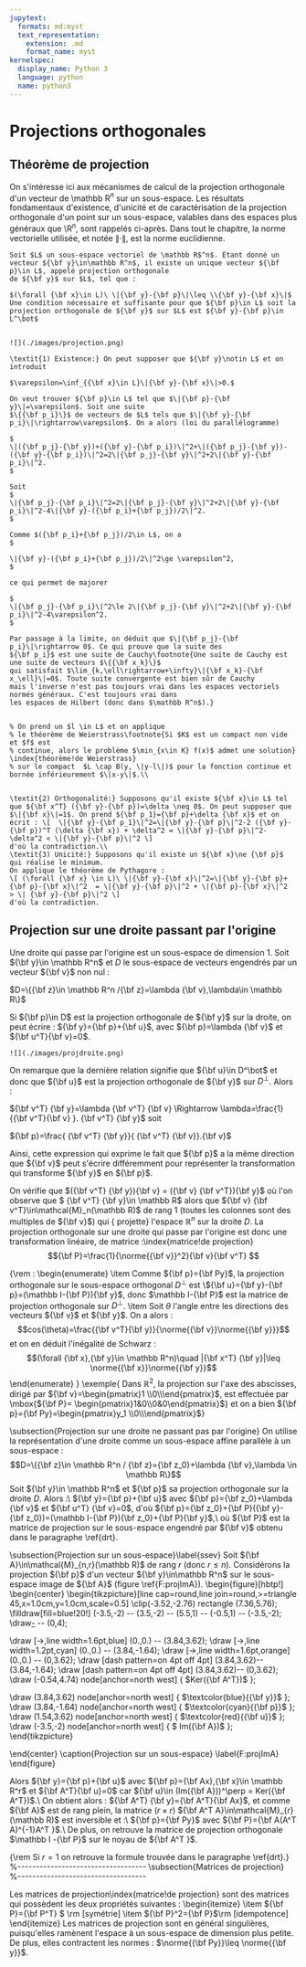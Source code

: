 ```yaml
---
jupytext:
  formats: md:myst
  text_representation:
    extension: .md
    format_name: myst
kernelspec:
  display_name: Python 3
  language: python
  name: python3
---
```

# Projections orthogonales


## Théorème de projection
On s'intéresse ici aux mécanismes de calcul de la projection orthogonale d'un vecteur de \mathbb R$^n$ sur un sous-espace. Les résultats fondamentaux d'existence, d'unicité et de caractérisation de la projection orthogonale d'un point sur un sous-espace, valables dans des espaces plus généraux que \R$^n$, sont rappelés ci-après. Dans tout le chapitre,
la norme vectorielle utilisée, et notée $\|\cdot\|$, est la norme euclidienne.

````{prf:theorem} Théorème de projection
Soit $L$ un sous-espace vectoriel de \mathbb R$^n$. Étant donné un vecteur ${\bf y}\in\mathbb R^n$, il existe un unique vecteur ${\bf p}\in L$, appelé projection orthogonale
de ${\bf y}$ sur $L$, tel que :

$(\forall {\bf x}\in L)\ \|{\bf y}-{\bf p}\|\leq \\{\bf y}-{\bf x}\|$
Une condition nécessaire et suffisante pour que ${\bf p}\in L$ soit la projection orthogonale de ${\bf y}$ sur $L$ est ${\bf y}-{\bf p}\in L^\bot$
````
```{index} Projection orthogonale
```


```{margin} 
![](./images/projection.png)
```

````{prf:proof}
\textit{1) Existence:} On peut supposer que ${\bf y}\notin L$ et on introduit 

$\varepsilon=\inf_{{\bf x}\in L}\|{\bf y}-{\bf x}\|>0.$ 

On veut trouver ${\bf p}\in L$ tel que $\|{\bf p}-{\bf y}\|=\varepsilon$. Soit une suite
$\{{\bf p_i}\}$ de vecteurs de $L$ tels que $\|{\bf y}-{\bf p_i}\|\rightarrow\varepsilon$. On a alors (loi du parallélogramme)

$
\|({\bf p_j}-{\bf y})+({\bf y}-{\bf p_i})\|^2+\|({\bf p_j}-{\bf y})-({\bf y}-{\bf p_i})\|^2=2\|{\bf p_j}-{\bf y}\|^2+2\|{\bf y}-{\bf p_i}\|^2.
$

Soit
$
\|{\bf p_j}-{\bf p_i}\|^2=2\|{\bf p_j}-{\bf y}\|^2+2\|{\bf y}-{\bf p_i}\|^2-4\|{\bf y}-({\bf p_i}+{\bf p_j})/2\|^2.
$

Comme $({\bf p_i}+{\bf p_j})/2\in L$, on a 
$

\|{\bf y}-({\bf p_i}+{\bf p_j})/2\|^2\ge \varepsilon^2,
$

ce qui permet de majorer

$
\|{\bf p_j}-{\bf p_i}\|^2\le 2\|{\bf p_j}-{\bf y}\|^2+2\|{\bf y}-{\bf p_i}\|^2-4\varepsilon^2.
$

Par passage à la limite, on déduit que $\|{\bf p_j}-{\bf p_i}\|\rightarrow 0$. Ce qui prouve que la suite des 
${\bf p_i}$ est une suite de Cauchy\footnote{Une suite de Cauchy est une suite de vecteurs $\{{\bf x_k}\}$
qui satisfait $\lim_{k,\ell\rightarrow+\infty}\|{\bf x_k}-{\bf x_\ell}\|=0$. Toute suite convergente est bien sûr de Cauchy
mais l'inverse n'est pas toujours vrai dans les espaces vectoriels normés généraux. C'est toujours vrai dans 
les espaces de Hilbert (donc dans $\mathbb R^n$).}


% On prend un $l \in L$ et on applique 
% le théorème de Weierstrass\footnote{Si $K$ est un compact non vide et $f$ est
% continue, alors le problème $\min_{x\in K} f(x)$ admet une solution} \index{théorème!de Weierstrass} 
% sur le compact  $L \cap B(y, \|y-l\|)$ pour la fonction continue et bornée inférieurement $\|x-y\|$.\\


\textit{2) Orthogonalité:} Supposons qu'il existe ${\bf x}\in L$ tel que ${\bf x^T} ({\bf y}-{\bf p})=\delta \neq 0$. On peut supposer que $\|{\bf x}\|=1$. On prend ${\bf p_1}={\bf p}+\delta {\bf x}$ et on écrit : \[  \|{\bf y}-{\bf p_1}\|^2=\|{\bf y}-{\bf p}\|^2-2 ({\bf y}-{\bf p})^T (\delta {\bf x}) + \delta^2 = \|{\bf y}-{\bf p}\|^2- \delta^2 < \|{\bf y}-{\bf p}\|^2 \]
d'où la contradiction.\\
\textit{3) Unicité:} Supposons qu'il existe un ${\bf x}\ne {\bf p}$ qui réalise le minimum.
On applique le théorème de Pythagore :
\[ (\forall {\bf x} \in L)\ \|{\bf y}-{\bf x}\|^2=\|{\bf y}-{\bf p}+{\bf p}-{\bf x}\|^2  = \|{\bf y}-{\bf p}\|^2 + \|{\bf p}-{\bf x}\|^2  > \| {\bf y}-{\bf p}\|^2 \]
d'où la contradiction. 
````

## Projection sur une droite passant par l'origine

Une droite qui passe par l'origine est un sous-espace de dimension 1. Soit ${\bf y}\in \mathbb R^n$ et $D$ le sous-espace de vecteurs engendrés par un vecteur ${\bf v}$ non nul : 

$D=\{{\bf z}\in \mathbb R^n /{\bf z}=\lambda {\bf v},\lambda\in \mathbb R\}$

Si ${\bf p}\in D$ est la projection orthogonale de ${\bf y}$ sur la droite, on peut écrire  : ${\bf y}={\bf p}+{\bf u}$, avec ${\bf p}=\lambda {\bf v}$ et ${\bf u^T}{\bf v}=0$. 

```{margin} 
![](./images/projdroite.png)
```

On remarque que la dernière relation signifie que ${\bf u}\in D^\bot$ et donc que ${\bf u}$ est la projection orthogonale de ${\bf y}$ sur $D^\bot$.
Alors :

${\bf v^T}  {\bf y}=\lambda {\bf v^T}  {\bf v} \Rightarrow \lambda=\frac{1}{{\bf v^T}{\bf v} }. {\bf v^T}  {\bf y}$
soit

${\bf p}=\frac{ {\bf v^T}  {\bf y}}{ {\bf v^T}  {\bf v}}.{\bf v}$

Ainsi, cette expression qui exprime le fait que ${\bf p}$ a la même direction que ${\bf v}$ peut s'écrire différemment pour représenter la transformation qui transforme ${\bf y}$ en ${\bf p}$.

On vérifie que $({\bf v^T}  {\bf y}){\bf v} = ({\bf v} {\bf v^T}){\bf y}$ où l'on observe que $ {\bf v^T}  {\bf y}\in \mathbb R$ alors que ${\bf v} {\bf v^T}\in\mathcal{M}_n(\mathbb R)$  de rang 1 (toutes les colonnes sont des multiples de ${\bf v}$) qui { projette} l'espace $\mathbb R^n$ sur la droite $D$. La projection orthogonale sur une droite qui passe par l'origine est donc une transformation linéaire, de matrice :\index{matrice!de projection}
$${\bf P}=\frac{1}{\norme{{\bf v}}^2}{\bf v}{\bf v^T} $$



{\rem :
\begin{enumerate}
  \item Comme ${\bf p}={\bf Py}$, la projection orthogonale sur le sous-espace orthogonal $D^\bot$ est \\${\bf u}={\bf y}-{\bf p}=(\mathbb I-{\bf P}){\bf y}$, donc $\mathbb I-{\bf P}$ est la matrice de projection orthogonale sur $D^\bot$.
  \item Soit $\theta$ l'angle entre les directions des vecteurs ${\bf v}$ et ${\bf y}$. On a alors :
  $$cos(\theta)=\frac{{\bf v^T}{\bf  y}}{\norme{{\bf v}}\norme{{\bf y}}}$$
  et on en déduit l'inégalité de Schwarz : 
  $$(\forall {\bf x},{\bf y}\in \mathbb R^n)\quad  |{\bf x^T}  {\bf y}|\leq \norme{{\bf x}}\norme{{\bf y}}$$
\end{enumerate}
}
\exemple{
Dans $\mathbb R^2$, la projection sur l'axe des abscisses, dirigé par ${\bf v}=\begin{pmatrix}1 \\0\\\end{pmatrix}$, est effectuée par \mbox{${\bf P}= \begin{pmatrix}1&0\\0&0\end{pmatrix}$} et on a bien ${\bf p}={\bf Py}=\begin{pmatrix}y_1 \\0\\\end{pmatrix}$}

\subsection{Projection sur une droite ne passant pas par l'origine}
On utilise la représentation d'une droite comme un sous-espace affine parallèle à un sous-espace : 
$$D=\{{\bf z}\in \mathbb R^n / {\bf z}={\bf z_0}+\lambda {\bf v},\lambda \in \mathbb R\}$$
Soit ${\bf y}\in \mathbb R^n$ et ${\bf p}$ sa projection orthogonale sur la droite $D$. Alors :\\
${\bf y}={\bf p}+{\bf u}$ avec ${\bf p}={\bf z_0}+\lambda {\bf v}$ et ${\bf u^T}  {\bf v}=0$, d'où ${\bf p}={\bf z_0}+{\bf P}({\bf y}-{\bf z_0})=(\mathbb I-{\bf P}){\bf z_0}+{\bf P}{\bf y}$,\\
 où ${\bf P}$ est la matrice de projection sur le sous-espace engendré par ${\bf v}$ obtenu dans le paragraphe \ref{drt}.
 
\subsection{Projection sur un sous-espace}\label{ssev}
Soit ${\bf A}\in\mathcal{M}_{n,r}(\mathbb R)$  de rang $r$ (donc $r\leq n$). Considérons la projection ${\bf p}$ d'un vecteur  ${\bf y}\in\mathbb R^n$ sur le sous-espace image de ${\bf A}$ (figure \ref{F:projImA}).
\begin{figure}[hbtp!]
\begin{center}
\begin{tikzpicture}[line cap=round,line join=round,>=triangle 45,x=1.0cm,y=1.0cm,scale=0.5]
\clip(-3.52,-2.76) rectangle (7.36,5.76);
\filldraw[fill=blue!20!] (-3.5,-2) -- (3.5,-2) --  (5.5,1) -- (-0.5,1) -- (-3.5,-2);
\draw[-](0,0) -- (0,4);

\draw [->,line width=1.6pt,blue] (0.,0.) -- (3.84,3.62);
\draw [->,line width=1.2pt,cyan] (0.,0.) -- (3.84,-1.64);
\draw [->,line width=1.6pt,orange] (0.,0.) -- (0,3.62);
\draw [dash pattern=on 4pt off 4pt] (3.84,3.62)-- (3.84,-1.64);
\draw [dash pattern=on 4pt off 4pt] (3.84,3.62)-- (0,3.62);
\draw (-0.54,4.74) node[anchor=north west] { $Ker({\bf A^T})$ };

\draw (3.84,3.62) node[anchor=north west] { $\textcolor{blue}{{\bf y}}$ };
\draw (3.84,-1.64) node[anchor=north west] { $\textcolor{cyan}{{\bf p}}$ };
\draw (1.54,3.62) node[anchor=north west] { $\textcolor{red}{{\bf u}}$ };
\draw (-3.5,-2) node[anchor=north west] { $ Im({\bf A})$ };
\end{tikzpicture}

\end{center}
\caption{Projection sur un sous-espace}
\label{F:projImA}
\end{figure}

Alors ${\bf y}={\bf p}+{\bf u}$ avec ${\bf p}={\bf Ax},{\bf x}\in \mathbb R^r$ et ${\bf A^T}{\bf u}=0$ car ${\bf u}\in (Im({\bf A}))^\perp = Ker({\bf A^T})$.\\
On obtient alors : ${\bf A^T} {\bf y}={\bf A^T}{\bf Ax}$, et comme ${\bf A}$ est de rang plein, la matrice ($r\times r$) ${\bf A^T A}\in\mathcal{M}_{r}(\mathbb R)$ est inversible et :\\
${\bf p}={\bf Py}$ avec ${\bf P}={\bf A(A^T A)^{-1}A^T }$.\\
De plus, on retrouve la matrice de projection orthogonale $\mathbb I -{\bf P}$ sur le noyau de ${\bf A^T }$.

{\rem Si $r=1$ on retrouve la formule trouvée dans le paragraphe \ref{drt}.}
%-----------------------------------
\subsection{Matrices de projection}
%-----------------------------------

Les matrices de projection\index{matrice!de projection} sont des matrices
qui possèdent les deux propriétés suivantes : 
\begin{itemize}
  \item ${\bf P}={\bf P^T} $ \rm [symétrie]
  \item ${\bf P}^2={\bf P}$\rm  [idempotence]
\end{itemize}
Les matrices de projection sont en général singulières, puisqu'elles ramènent l'espace à un sous-espace de dimension plus petite. De plus, elles contractent les normes : $\norme{{\bf Py}}\leq \norme{{\bf y}}$.